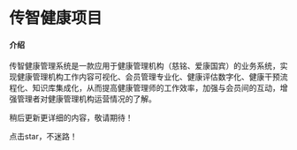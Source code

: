 # 传智健康项目

#### 介绍
传智健康管理系统是一款应用于健康管理机构（慈铭、爱康国宾）的业务系统，实现健康管理机构工作内容可视化、会员管理专业化、健康评估数字化、健康干预流程化、知识库集成化，从而提高健康管理师的工作效率，加强与会员间的互动，增强管理者对健康管理机构运营情况的了解。

稍后更新更详细的内容，敬请期待！

点击star，不迷路！